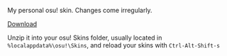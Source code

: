 My personal osu! skin. Changes come irregularly.

[Download](https://github.com/SnowLire/snow-skin/archive/refs/heads/master.zip)

Unzip it into your osu! Skins folder, usually located in `%localappdata%\osu!\Skins`, and reload your skins with `Ctrl-Alt-Shift-s`
